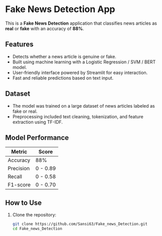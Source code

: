 # Fake News Detection App

This is a **Fake News Detection** application that classifies news articles as **real** or **fake** with an accuracy of **88%**.

## Features

- Detects whether a news article is genuine or fake.
- Built using machine learning with a Logistic Regression / SVM / BERT model.
- User-friendly interface powered by Streamlit for easy interaction.
- Fast and reliable predictions based on text input.

## Dataset

- The model was trained on a large dataset of news articles labeled as fake or real.
- Preprocessing included text cleaning, tokenization, and feature extraction using TF-IDF.

## Model Performance

| Metric    | Score  |
| --------- | ------ |
| Accuracy  | 88%    |
| Precision | 0 - 0.89|1 - 0.88|
| Recall    | 0 - 0.58|1 - 0.98|
| F1-score  |0 - 0.70|1 - 0.92|

## How to Use

1. Clone the repository:
   ```bash
   git clone https://github.com/Sansi63/Fake_news_Detection.git
   cd Fake_news_Detection
